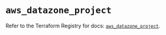 # `aws_datazone_project`

Refer to the Terraform Registry for docs: [`aws_datazone_project`](https://registry.terraform.io/providers/hashicorp/aws/6.4.0/docs/resources/datazone_project).
